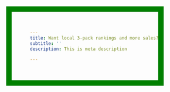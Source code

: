 ```yaml
---
title: Want local 3-pack rankings and more sales?
subtitle: ''
description: This is meta description

---
```

<html>

<head>

<style>

div {

  background-color: lightgrey;

  width: 300px;

  border: 15px solid green;

  padding: 50px;

  margin: 20px;

}

</style>

</head>

<body>
